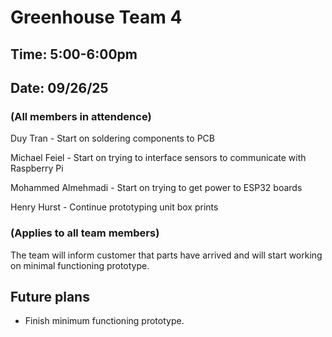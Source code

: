 # Greenhouse Team 4
## Time: 5:00-6:00pm
## Date: 09/26/25
### (All members in attendence)
Duy Tran - Start on soldering components to PCB

Michael Feiel - Start on trying to interface sensors to communicate with Raspberry Pi

Mohammed Almehmadi - Start on trying to get power to ESP32 boards

Henry Hurst - Continue prototyping unit box prints

### (Applies to all team members)

The team will inform customer that parts have arrived and will start working on minimal functioning prototype.

## Future plans

* Finish minimum functioning prototype.
